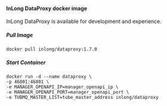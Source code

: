 #### InLong DataProxy docker image
InLong DataProxy is available for development and experience.

##### Pull Image
```
docker pull inlong/dataproxy:1.7.0
```

##### Start Container
```
docker run -d --name dataproxy \
-p 46801:46801 \
-e MANAGER_OPENAPI_IP=manager_openapi_ip \
-e MANAGER_OPENAPI_PORT=manager_openapi_port \
-e TUBMQ_MASTER_LIST=tube_master_address inlong/dataproxy
```